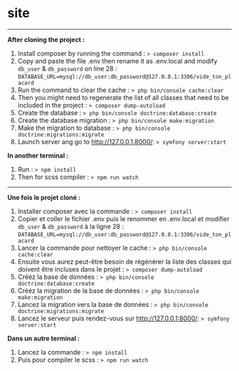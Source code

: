 # site

***

**After cloning the project :**

1. Install composer by running the command : ```> composer install```
2. Copy and paste the file .env then rename it as .env.local and modify ```db_user``` & ```db_password``` on line 28 : 
```DATABASE_URL=mysql://db_user:db_password@127.0.0.1:3306/vide_ton_placard```
3. Run the command to clear the cache : ```> php bin/console cache:clear```
4. Then you might need to regenerate the list of all classes that need to be included in the project : 
```> composer dump-autoload```
5. Create the database : ```> php bin/console doctrine:database:create```
6. Create the database migration : ```> php bin/console make:migration```
5. Make the migration to database : ```> php bin/console doctrine:migrations:migrate```
5. Launch server ang go to http://127.0.0.1:8000/: ```> symfony server:start```

**In another terminal :**

1. Run : ```> npm install```
2. Then for scss compiler : ```> npm run watch```

***

**Une fois le projet cloné :**

1. Installer composer avec la commande : ```> composer install```
2. Copier et coller le fichier .env puis le renommer en .env.local et modifier ```db_user``` & ```db_password``` à la ligne 28 : 
```DATABASE_URL=mysql://db_user:db_password@127.0.0.1:3306/vide_ton_placard```
3. Lancer la commande pour nettoyer le cache : ```> php bin/console cache:clear```
4. Ensuite vous aurez peut-être besoin de régénérer la liste des classes qui doivent être incluses dans le projet : 
```> composer dump-autoload```
5. Crééz la base de données : ```> php bin/console doctrine:database:create```
6. Crééz la migration de la base de données : ```> php bin/console make:migration```
5. Lancez la migration vers la base de données : ```> php bin/console doctrine:migrations:migrate```
5. Lancez le serveur puis rendez-vous sur http://127.0.0.1:8000/: ```> symfony server:start```

**Dans un autre terminal :**

1. Lancez la commande : ```> npm install```
2. Puis pour compiler le scss : ```> npm run watch```

